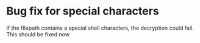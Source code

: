<h1>Bug fix for special characters</h1>

If the filepath contains a special shell characters, the decryption could fail.
This should be fixed now.
